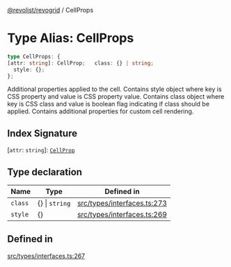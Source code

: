 [@revolist/revogrid](README.md) / CellProps

# Type Alias: CellProps

```ts
type CellProps: {
[attr: string]: CellProp;   class: {} | string;
  style: {};
};
```

Additional properties applied to the cell.
Contains style object where key is CSS property and value is CSS property value.
Contains class object where key is CSS class and value is boolean flag indicating if class should be applied.
Contains additional properties for custom cell rendering.

## Index Signature

 \[`attr`: `string`\]: [`CellProp`](TypeAlias.CellProp.md)

## Type declaration

| Name | Type | Defined in |
| ------ | ------ | ------ |
| `class` | \{\} \| `string` | [src/types/interfaces.ts:273](https://github.com/revolist/revogrid/blob/39cfd614966a26ee6ce63b18984e6b24b2874cc5/src/types/interfaces.ts#L273) |
| `style` | \{\} | [src/types/interfaces.ts:269](https://github.com/revolist/revogrid/blob/39cfd614966a26ee6ce63b18984e6b24b2874cc5/src/types/interfaces.ts#L269) |

## Defined in

[src/types/interfaces.ts:267](https://github.com/revolist/revogrid/blob/39cfd614966a26ee6ce63b18984e6b24b2874cc5/src/types/interfaces.ts#L267)

